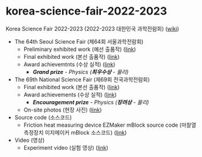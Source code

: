 # korea-science-fair-2022-2023
Korea Science Fair 2022-2023 (2022-2023 대한민국 과학전람회) ([wiki](https://namu.wiki/w/%EC%A0%84%EA%B5%AD%EA%B3%BC%ED%95%99%EC%A0%84%EB%9E%8C%ED%9A%8C))
- The 64th Seoul Science Fair (제64회 서울과학전람회)
  - Preliminary exhibited work (예선 출품작) ([link](seoul-preliminary))
  - Final exhibited work (본선 출품작) ([link](seoul-final))
  - Award achievemtnts (수상 실적) ([link](seoul-final-award))
    - ***Grand prize** - Physics (**최우수상** - 물리)*
- The 69th National Science Fair (제69회 전국과학전람회)
  - Final exhibited work (본선 출품작) ([link](national-final))
  - Award achievements (수상 실적) ([link](national-final-award))
    - ***Encouragement prize** - Physics (**장려상** - 물리)*
  - On-site photos (현장 사진) ([link](national-final-photo))
- Source code (소스코드)
  - Friction heat measuring device EZMaker mBlock source code (마찰열 측정장치 이지메이커 mBlock 소스코드) ([link](mblock))
- Video (영상)
  - Experiment video (실험 영상) ([link](video))

